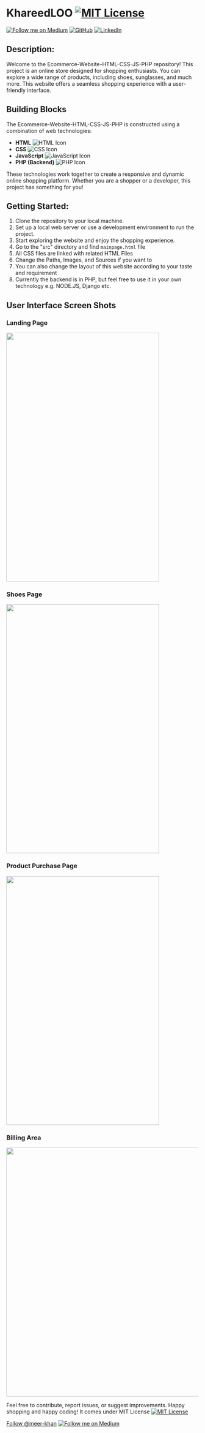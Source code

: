 # KhareedLOO [![MIT License](https://img.shields.io/badge/License-MIT-blue.svg)](https://opensource.org/licenses/MIT)
[![Follow me on Medium](https://img.shields.io/badge/Medium-%40meer--khan-02b875?style=for-the-badge&logo=medium)](https://medium.com/@meer-khan) [![GitHub](https://img.shields.io/badge/GitHub-%40meer--khan-181717?style=for-the-badge&logo=github)](https://github.com/meer-khan)
[![LinkedIn](https://img.shields.io/badge/LinkedIn-%40meer--khan-0077B5?style=for-the-badge&logo=linkedin)](https://www.linkedin.com/in/meer-khan/)


## Description: 
Welcome to the Ecommerce-Website-HTML-CSS-JS-PHP repository! This project is an online store designed for shopping enthusiasts. You can explore a wide range of products, including shoes, sunglasses, and much more. This website offers a seamless shopping experience with a user-friendly interface.

## Building Blocks

The Ecommerce-Website-HTML-CSS-JS-PHP is constructed using a combination of web technologies:

- **HTML** ![HTML Icon](https://img.icons8.com/color/48/000000/html-5--v1.png)
- **CSS** ![CSS Icon](https://img.icons8.com/color/48/000000/css3.png)
- **JavaScript** ![JavaScript Icon](https://img.icons8.com/color/48/000000/javascript--v2.png)
- **PHP (Backend)** ![PHP Icon](https://img.icons8.com/officel/16/000000/php-logo.png)

These technologies work together to create a responsive and dynamic online shopping platform. Whether you are a shopper or a developer, this project has something for you!

## Getting Started:

1. Clone the repository to your local machine.
2. Set up a local web server or use a development environment to run the project.
3. Start exploring the website and enjoy the shopping experience.
4. Go to the "src" directory and find `mainpage.html` file
5. All CSS files are linked with related HTML Files
6. Change the Paths, Images, and Sources if you want to
7. You can also change the layout of this website according to your taste and requirement
8. Currently the backend is in PHP, but feel free to use it in your own technology e.g. NODE.JS, Django etc. 


## User Interface Screen Shots

### Landing Page
<img src="https://github.com/meer-khan/KhareedLOO-Ecommerce-Website/assets/40295656/85ebdbac-f324-42b0-abe2-3ea01eacca18)" style="height: 650px; width:400px;"/>

### Shoes Page

<img src="https://github.com/meer-khan/KhareedLOO-Ecommerce-Website/assets/40295656/9ad27a04-f51d-4a46-ac3d-536adc40e315" style="height: 650px; width:400px;"/>

### Product Purchase Page

<img src="https://github.com/meer-khan/KhareedLOO-Ecommerce-Website/assets/40295656/69336aeb-6bab-466e-99ff-f8f84d6b4958" style="height: 650px; width:400px;"/>

### Billing Area

<img src="https://github.com/meer-khan/KhareedLOO-Ecommerce-Website/assets/40295656/b5304f16-9aef-4c3f-b04d-6cc5699e7560" style="height: 650px; width:550px;"/>





Feel free to contribute, report issues, or suggest improvements. Happy shopping and happy coding!
It comes under MIT License [![MIT License](https://img.shields.io/badge/License-MIT-blue.svg)](https://opensource.org/licenses/MIT)

<a class="github-button" href="https://github.com/meer-khan" data-size="large" aria-label="Follow @meer-khan on GitHub">Follow @meer-khan</a>
[![Follow me on Medium](https://img.shields.io/badge/Medium-%40meer--khan-02b875?style=for-the-badge&logo=medium)](https://medium.com/@meer-khan)

